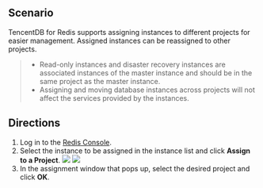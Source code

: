 ## Scenario
TencentDB for Redis supports assigning instances to different projects for easier management. Assigned instances can be reassigned to other projects.
>
>- Read-only instances and disaster recovery instances are associated instances of the master instance and should be in the same project as the master instance.
>- Assigning and moving database instances across projects will not affect the services provided by the instances.


## Directions
1. Log in to the [Redis Console](https://console.cloud.tencent.com/redis).
2. Select the instance to be assigned in the instance list and click **Assign to a Project**.
![](https://main.qcloudimg.com/raw/6e3e4070849f5f45e75e2c1ec7568c56.png)
![](https://main.qcloudimg.com/raw/320aafeb10f969b3ecece2138239fae9.png)
3. In the assignment window that pops up, select the desired project and click **OK**.
